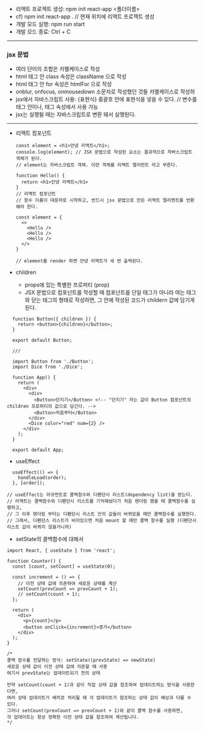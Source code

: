 * 리액트 프로젝트 생성: npm init react-app <폴더이름>
* cf) npm init react-app . // 현재 위치에 리액트 프로젝트 생성
* 개발 모드 실행: npm run start
* 개발 모드 종료: Ctrl + C

---
### jsx 문법
* 여러 단어의 조합은 카멜케이스로 작성
* html 태그 안 class 속성은 className 으로 작성
* html 태그 안 for 속성은 htmlFor 으로 작성
* onblur, onfocus, onmousedown 소문자로 작성했던 것들 카멜케이스로 작성하
* jsx에서 자바스크립트 사용: {표현식} 중괄호 안에 표현식을 넣을 수 있다. // 변수를 태그 안이나, 태그 속성에서 사용 가능
* jsx는 실행될 때는 자바스크립트로 변환 돼서 실행된다.
---

* 리액트 컴포넌트
  ```
  const element = <h1>안녕 리액트</h1>;
  console.log(element); // JSX 문법으로 작성된 요소는 결과적으로 자바스크립트 객체가 된다.
  // element는 자바스크립트 객체. 이런 객체를 리액트 엘리먼트 라고 부른다.

  function Hello() {
    return <h1>안녕 리액트</h1>
  }
  // 리액트 컴포넌트
  // 함수 이름이 대문자로 시작하고, 반드시 jsx 문법으로 만든 리액트 엘리멘트를 반환해야 한다.

  const element = {
    <>
      <Hello />
      <Hello />
      <Hello />
    </>
  }

  // element를 render 하면 안녕 리액트가 세 번 출력된다.
  ```

* children
  * props에 있는 특별한 프로퍼티 (prop)
  * JSX 문법으로 컴포넌트를 작성할 때 컴포넌트를 단일 태그가 아니라 여는 태그와 닫는 태그의 형태로 작성하면, 그 안에 작성된 코드가 childern 값에 담기게 된다.
```
  function Button({ children }) {
    return <button>{children}</button>;
  }

  export default Button;

  ///
  
  import Button from './Button';
  import Dice from './Dice';
  
  function App() {
    return (
      <div>
        <div>
          <Button>던지기</Button> <!-- "던지기" 라는 값이 Button 컴포넌트의 children 프로퍼티의 값으로 담긴다. -->
          <Button>처음부터</Button>
        </div>
        <Dice color="red" num={2} />
      </div>
    );
  }
  
  export default App;

```

* useEffect
```
  useEffect(() => {
    handleLoad(order);
  }, [order]);

// useEffect는 아규먼트로 콜백함수와 디펜던시 리스트(dependency list)을 받는다.
// 리액트는 콜백함수와 디펜던시 리스트를 기억해놨다가 처음 렌더링 했을 때 콜백함수를 실행하고,
// 그 이후 렌더링 부터는 디펜던시 리스트 안의 값들이 바뀌었을 때만 콜백함수를 실행한다.
// 그래서, 디펜던스 리스트가 비어있으면 처음 mount 할 때만 콜백 함수를 실행 (디펜던시 리스트 값이 바뀌지 않을거니까)
```



* setState의 콜백함수에 대해서

```
import React, { useState } from 'react';

function Counter() {
  const [count, setCount] = useState(0);

  const increment = () => {
    // 이전 상태 값에 의존하여 새로운 상태를 계산
    setCount(prevCount => prevCount + 1);
    // setCount(count + 1);
  };

  return (
    <div>
      <p>{count}</p>
      <button onClick={increment}>증가</button>
    </div>
  );
}

/*
콜백 함수를 전달하는 방식: setState((prevState) => newState)
새로운 상태 값이 이전 상태 값에 의존할 때 사용
여기서 prevState는 업데이트되기 전의 상태

만약 setCount(count + 1)과 같이 직접 상태 값을 참조하여 업데이트하는 방식을 사용한다면,
여러 상태 업데이트가 배치로 처리될 때 각 업데이트가 참조하는 상태 값이 예상과 다를 수 있다.
그러나 setCount(prevCount => prevCount + 1)와 같이 콜백 함수를 사용하면,
각 업데이트는 항상 정확한 이전 상태 값을 참조하여 계산됩니다.
*/
```
